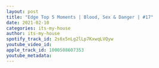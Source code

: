 ```yaml
---
layout: post
title: "Edge Top 5 Moments | Blood, Sex & Danger | #17"
date: 2021-02-10
categories: its-my-house
author: its-my-house
spotify_track_id: 2s6x5nLg2lLp7KxwqLVQyw
youtube_video_id: 
apple_track_id: 1000508607353
youtube_metadata: 
---
```

